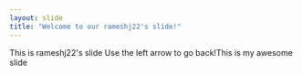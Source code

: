 ```yaml
---
layout: slide
title: "Welcome to our rameshj22's slide!"
---
```

This is rameshj22's slide
Use the left arrow to go back!This is my awesome slide
